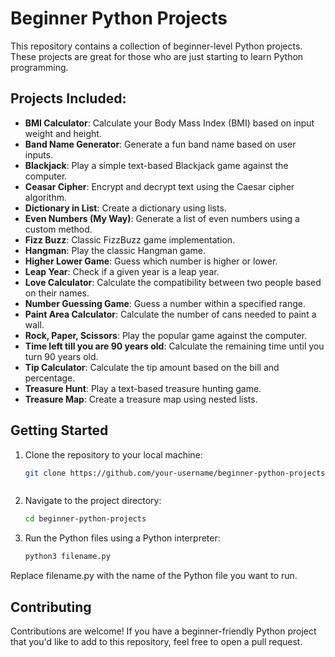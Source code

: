 # Beginner Python Projects

This repository contains a collection of beginner-level Python projects. These projects are great for those who are just starting to learn Python programming.

## Projects Included:

- **BMI Calculator**: Calculate your Body Mass Index (BMI) based on input weight and height.
- **Band Name Generator**: Generate a fun band name based on user inputs.
- **Blackjack**: Play a simple text-based Blackjack game against the computer.
- **Ceasar Cipher**: Encrypt and decrypt text using the Caesar cipher algorithm.
- **Dictionary in List**: Create a dictionary using lists.
- **Even Numbers (My Way)**: Generate a list of even numbers using a custom method.
- **Fizz Buzz**: Classic FizzBuzz game implementation.
- **Hangman**: Play the classic Hangman game.
- **Higher Lower Game**: Guess which number is higher or lower.
- **Leap Year**: Check if a given year is a leap year.
- **Love Calculator**: Calculate the compatibility between two people based on their names.
- **Number Guessing Game**: Guess a number within a specified range.
- **Paint Area Calculator**: Calculate the number of cans needed to paint a wall.
- **Rock, Paper, Scissors**: Play the popular game against the computer.
- **Time left till you are 90 years old**: Calculate the remaining time until you turn 90 years old.
- **Tip Calculator**: Calculate the tip amount based on the bill and percentage.
- **Treasure Hunt**: Play a text-based treasure hunting game.
- **Treasure Map**: Create a treasure map using nested lists.

## Getting Started

1. Clone the repository to your local machine:

   ```bash
   git clone https://github.com/your-username/beginner-python-projects.git



2. Navigate to the project directory:

   ```bash
   cd beginner-python-projects

3. Run the Python files using a Python interpreter:
   ```bash
   python3 filename.py


Replace filename.py with the name of the Python file you want to run.

## Contributing

Contributions are welcome! If you have a beginner-friendly Python project that you'd like to add to this repository, feel free to open a pull request.

